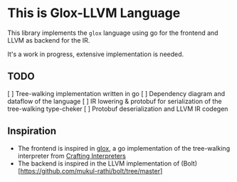 # This is Glox-LLVM Language
This library implements the `glox` language using go for the frontend and LLVM as backend for the IR.

It's a work in progress, extensive implementation is needed.

## TODO
[ ] Tree-walking implementation written in go 
[ ] Dependency diagram and dataflow of the language
[ ] IR lowering & protobuf for serialization of the tree-walking type-cheker
[ ] Protobuf deserialization and LLVM IR codegen

## Inspiration

* The frontend is inspired in [glox](https://github.com/chidiwilliams/glox/tree/main), a go implementation of the tree-walking interpreter from [Crafting Interpreters](https://craftinginterpreters.com/)
* The backend is inspired in the LLVM implementation of (Bolt)[https://github.com/mukul-rathi/bolt/tree/master]

